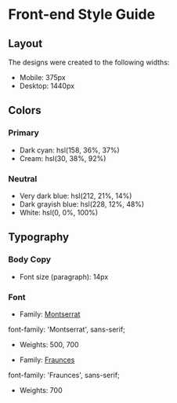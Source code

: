 # Front-end Style Guide

## Layout

The designs were created to the following widths:

- Mobile: 375px
- Desktop: 1440px

## Colors

### Primary

- Dark cyan: hsl(158, 36%, 37%)
- Cream: hsl(30, 38%, 92%)

### Neutral

- Very dark blue: hsl(212, 21%, 14%)
- Dark grayish blue: hsl(228, 12%, 48%)
- White: hsl(0, 0%, 100%)

## Typography

### Body Copy

- Font size (paragraph): 14px

### Font

- Family: [Montserrat](https://fonts.google.com/specimen/Montserrat)

font-family: 'Montserrat', sans-serif;

- Weights: 500, 700

- Family: [Fraunces](https://fonts.google.com/specimen/Fraunces)

font-family: 'Fraunces', sans-serif;

- Weights: 700
